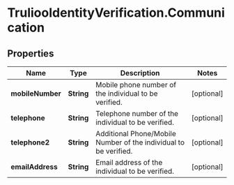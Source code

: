 # TruliooIdentityVerification.Communication

## Properties

Name | Type | Description | Notes
------------ | ------------- | ------------- | -------------
**mobileNumber** | **String** | Mobile phone number of the individual to be verified. | [optional] 
**telephone** | **String** | Telephone number of the individual to be verified. | [optional] 
**telephone2** | **String** | Additional Phone/Mobile Number of the individual to be verified. | [optional] 
**emailAddress** | **String** | Email address of the individual to be verified. | [optional] 


